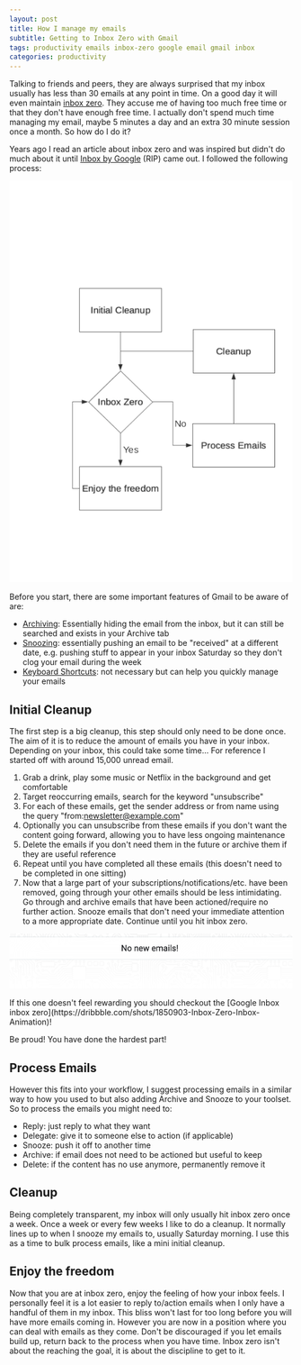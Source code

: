 ```yaml
---
layout: post
title: How I manage my emails
subtitle: Getting to Inbox Zero with Gmail
tags: productivity emails inbox-zero google email gmail inbox
categories: productivity
---
```


Talking to friends and peers, they are always surprised that my inbox usually has less than 30 emails at any point in time. On a good day it will even maintain [inbox zero](https://www.howtogeek.com/413507/what-is-inbox-zero-and-how-can-you-achieve-it/). They accuse me of having too much free time or that they don't have enough free time. I actually don't spend much time managing my email, maybe 5 minutes a day and an extra 30 minute session once a month. So how do I do it?

Years ago I read an article about inbox zero and was inspired but didn't do much about it until [Inbox by Google](https://en.wikipedia.org/wiki/Inbox_by_Gmail) (RIP) came out. I followed the following process:

<p class="center">
    <img src="https://raw.githubusercontent.com/bbody/bbody.github.io/master/_posts/images/2020-02-08-how-i-manage-emails/flowchart.png" alt="Flowchart of process" />
</p>

Before you start, there are some important features of Gmail to be aware of are:
- [Archiving](https://support.google.com/mail/answer/6576?co=GENIE.Platform%3DDesktop&hl=en): Essentially hiding the email from the inbox, but it can still be searched and exists in your Archive tab 
- [Snoozing](https://support.google.com/mail/answer/7622010?co=GENIE.Platform%3DDesktop&hl=en): essentially pushing an email to be "received" at a different date, e.g. pushing stuff to appear in your inbox Saturday so they don't clog your email during the week
- [Keyboard Shortcuts](https://support.google.com/mail/answer/6594?co=GENIE.Platform%3DDesktop&hl=en): not necessary but can help you quickly manage your emails

## Initial Cleanup
The first step is a big cleanup, this step should only need to be done once. The aim of it is to reduce the amount of emails you have in your inbox. Depending on your inbox, this could take some time... For reference I started off with around 15,000 unread email.

1. Grab a drink, play some music or Netflix in the background and get comfortable
2.  Target reoccurring emails, search for the keyword "unsubscribe"
3. For each of these emails, get the sender address or from name using the query "from:newsletter@example.com"
4. Optionally you can unsubscribe from these emails if you don't want the content going forward, allowing you to have less ongoing maintenance
5. Delete the emails if you don't need them in the future or archive them if they are useful reference
6. Repeat until you have completed all these emails (this doesn't need to be completed in one sitting)
7. Now that a large part of your subscriptions/notifications/etc. have been removed, going through your other emails should be less intimidating. Go through and archive emails that have been actioned/require no further action. Snooze emails that don't need your immediate attention to a more appropriate date. Continue until you hit inbox zero.

<p class="center">
    <img src="https://raw.githubusercontent.com/bbody/bbody.github.io/master/_posts/images/2020-02-08-how-i-manage-emails/zero-inbox.png" alt="Screenshot of Gmail at inbox zero" />
</p>
If this one doesn't feel rewarding you should checkout the [Google Inbox inbox zero](https://dribbble.com/shots/1850903-Inbox-Zero-Inbox-Animation)!

Be proud! You have done the hardest part!

## Process Emails
However this fits into your workflow, I suggest processing emails in a similar way to how you used to but also adding Archive and Snooze to your toolset. So to process the emails you might need to:
- Reply: just reply to what they want
- Delegate: give it to someone else to action (if applicable)
- Snooze: push it off to another time
- Archive: if email does not need to be actioned but useful to keep
- Delete: if the content has no use anymore, permanently remove it

## Cleanup
Being completely transparent, my inbox will only usually hit inbox zero once a week. Once a week or every few weeks I like to do a cleanup. It normally lines up to when I snooze my emails to, usually Saturday morning. I use this as a time to bulk process emails, like a mini initial cleanup.

## Enjoy the freedom
Now that you are at inbox zero, enjoy the feeling of how your inbox feels. I personally feel it is a lot easier to reply to/action emails when I only have a handful of them in my inbox. This bliss won't last for too long before you will have more emails coming in. However you are now in a position where you can deal with emails as they come. Don't be discouraged if you let emails build up, return back to the process when you have time. Inbox zero isn't about the reaching the goal, it is about the discipline to get to it.